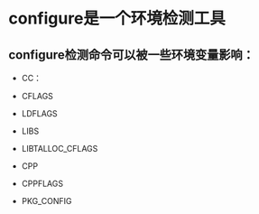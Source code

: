 # configure是一个环境检测工具

## configure检测命令可以被一些环境变量影响：

* CC：
* CFLAGS
* LDFLAGS
* LIBS
* LIBTALLOC_CFLAGS

* CPP
* CPPFLAGS

* PKG_CONFIG
